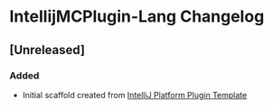 <!-- Keep a Changelog guide -> https://keepachangelog.com -->

# IntellijMCPlugin-Lang Changelog

## [Unreleased]
### Added
- Initial scaffold created from [IntelliJ Platform Plugin Template](https://github.com/JetBrains/intellij-platform-plugin-template)
